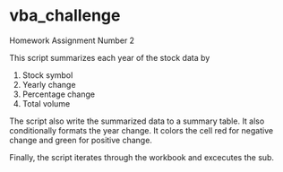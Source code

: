 # vba_challenge
Homework Assignment Number 2

This script summarizes each year of the stock data by 
  1. Stock symbol
  2. Yearly change
  3. Percentage change
  4. Total volume
  
  The script also write the summarized data to a summary table. It also conditionally formats the year change. It colors the cell red for negative change and green for positive change.
  
Finally, the script iterates through the workbook and excecutes the sub.
